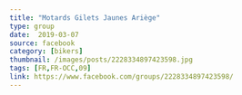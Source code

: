 ```yaml
---
title: "Motards Gilets Jaunes Ariège"
type: group
date:  2019-03-07
source: facebook
category: [bikers]
thumbnail: /images/posts/2228334897423598.jpg
tags: [FR,FR-OCC,09]
link: https://www.facebook.com/groups/2228334897423598/
---
```

